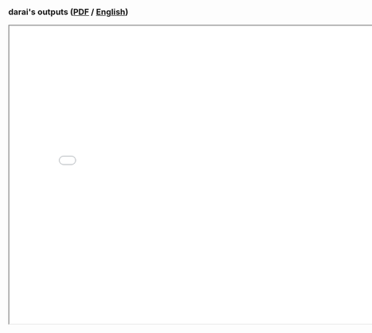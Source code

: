 <!-- .slide: data-background="img/nene.jpg"-->
<!-- .slide: data-background-size="contain"-->
<!-- .slide: data-background-opacity="0.5"-->
<!-- .slide: data-background-repeat="repeat"-->
### darai's outputs ([PDF](./resume.ja.pdf) / [English](./#/1/1))

<iframe src="./resume.ja.html" width="800" height="600" loading="eager" />

------

<!-- .slide: data-background="img/nene.jpg"-->
<!-- .slide: data-background-size="contain"-->
<!-- .slide: data-background-opacity="0.5"-->
<!-- .slide: data-background-repeat="repeat"-->
### darai's outputs ([PDF](./resume.en.pdf) / [Japanese](./#/1))

<iframe src="./resume.en.html" width="800" height="600" loading="eager" />

---

<!-- .slide: data-background="img/lifepinner.jpg""-->
<!-- .slide: data-background-size="contain"-->
<!-- .slide: style="font-size: 22px;text-align: left;"-->
### Travel

- アメリカ :triumph:
- カナダ :tired_face:
- ボリビア :heart_eyes:
- ペルー :heart_eyes:
  - 南米はミニベロ(BD-1)で周遊
- タイ :kissing_heart:
- ベトナム :persevere:
- カンボジア :flushed:
- フィリピン :relaxed:
- スペイン :heart_eyes:
- フランス :smirk:
- ベルギー :smirk:
- ルクセンブルク :heart_eyes:
- オランダ :smile:
- イタリア :heart_eyes:
- スイス :sweat_smile:
- ドイツ :weary:
- トルコ :heart_eyes:
- 日本 :smile:
  - ロードバイク(Giant)で1周(=自分探し3級)
